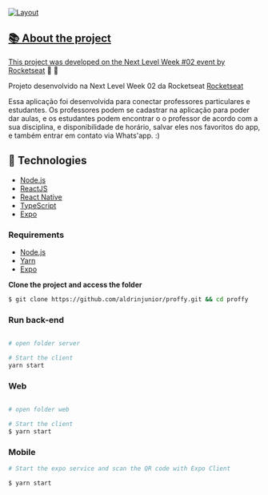 <p align="center">
 <a href="https://www.linkedin.com/in/aldrin-junior-78049b12a/">
</p>

<img alt="Layout" src="https://drive.google.com/file/d/1Y4wtfwHj5f2rBRcmmgth4grJqPlS3zt3/view?usp=sharing">

## 📚 About the project

This project was developed on the Next Level Week #02 event by [Rocketseat](https://rocketseat.com.br/) 🚀&nbsp;💜

Projeto desenvolvido na Next Level Week 02 da Rocketseat [Rocketseat](https://rocketseat.com.br/)

Essa aplicação foi desenvolvida para conectar professores particulares e estudantes.
Os professores podem se cadastrar na aplicação para poder dar aulas, e os estudantes podem encontrar o
o professor de acordo com a sua disciplina, e disponibilidade de horário, salvar eles nos favoritos do app, e também
entrar em contato via Whats'app. :)

## 🚀 Technologies

- [Node.js](https://nodejs.org/en/)
- [ReactJS](https://reactjs.org/)
- [React Native](https://reactnative.dev/)
- [TypeScript](https://www.typescriptlang.org/)
- [Expo](https://expo.io/)

### Requirements

- [Node.js](https://nodejs.org/en/)
- [Yarn](https://classic.yarnpkg.com/)
- [Expo](https://expo.io/)

**Clone the project and access the folder**

```bash
$ git clone https://github.com/aldrinjunior/proffy.git && cd proffy
```

### Run back-end

```bash

# open folder server

# Start the client
yarn start
```

### Web

```bash

# open folder web

# Start the client
$ yarn start
```

### Mobile

```bash
# Start the expo service and scan the QR code with Expo Client

$ yarn start
```
